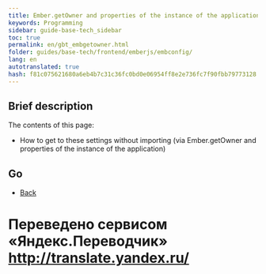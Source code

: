 ```yaml
--- 
title: Ember.getOwner and properties of the instance of the application 
keywords: Programming 
sidebar: guide-base-tech_sidebar 
toc: true 
permalink: en/gbt_embgetowner.html 
folder: guides/base-tech/frontend/emberjs/embconfig/ 
lang: en 
autotranslated: true 
hash: f81c075621680a6eb4b7c31c36fc0bd0e06954ff8e2e736fc7f90fbb79773128 
--- 
```


## Brief description 

The contents of this page: 

* How to get to these settings without importing (via Ember.getOwner and properties of the instance of the application) 

## Go 

* [Back](gbt_emberjs.html)


 # Переведено сервисом «Яндекс.Переводчик» http://translate.yandex.ru/